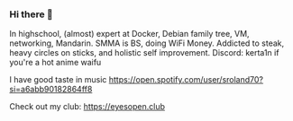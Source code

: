 ### Hi there 👋


In highschool, (almost) expert at Docker, Debian family tree, VM, networking, Mandarin. SMMA is BS, doing WiFi Money. Addicted to steak, heavy circles on sticks, and holistic self improvement. Discord: kerta1n if you're a hot anime waifu

I have good taste in music
https://open.spotify.com/user/sroland70?si=a6abb90182864ff8

Check out my club:
https://eyesopen.club
<!--
**kerta1n/kerta1n** is a ✨ _special_ ✨ repository because its `README.md` (this file) appears on your GitHub profile.

Here are some ideas to get you started:

- 🔭 I’m currently working on ...
- 🌱 I’m currently learning ...
- 👯 I’m looking to collaborate on ...
- 🤔 I’m looking for help with ...
- 💬 Ask me about ...
- 📫 How to reach me: ...
- 😄 Pronouns: ...
- ⚡ Fun fact: ...
-->
